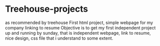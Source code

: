 # Treehouse-projects
as recommended by treehouse
First html project, simple webpage for my company linking to resume
Objective is to get my first independent project up and running by sunday, that is independent webpage, link to resume, nice design, css file that i understand to some extent. 
